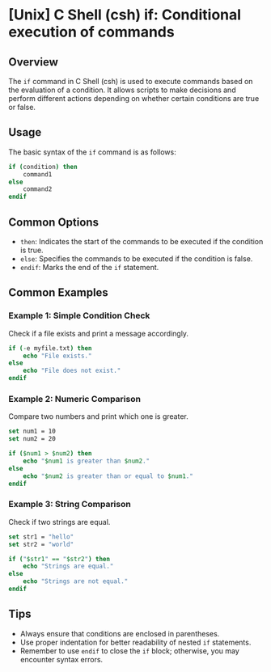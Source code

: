 # [Unix] C Shell (csh) if: Conditional execution of commands

## Overview
The `if` command in C Shell (csh) is used to execute commands based on the evaluation of a condition. It allows scripts to make decisions and perform different actions depending on whether certain conditions are true or false.

## Usage
The basic syntax of the `if` command is as follows:

```csh
if (condition) then
    command1
else
    command2
endif
```

## Common Options
- `then`: Indicates the start of the commands to be executed if the condition is true.
- `else`: Specifies the commands to be executed if the condition is false.
- `endif`: Marks the end of the `if` statement.

## Common Examples

### Example 1: Simple Condition Check
Check if a file exists and print a message accordingly.

```csh
if (-e myfile.txt) then
    echo "File exists."
else
    echo "File does not exist."
endif
```

### Example 2: Numeric Comparison
Compare two numbers and print which one is greater.

```csh
set num1 = 10
set num2 = 20

if ($num1 > $num2) then
    echo "$num1 is greater than $num2."
else
    echo "$num2 is greater than or equal to $num1."
endif
```

### Example 3: String Comparison
Check if two strings are equal.

```csh
set str1 = "hello"
set str2 = "world"

if ("$str1" == "$str2") then
    echo "Strings are equal."
else
    echo "Strings are not equal."
endif
```

## Tips
- Always ensure that conditions are enclosed in parentheses.
- Use proper indentation for better readability of nested `if` statements.
- Remember to use `endif` to close the `if` block; otherwise, you may encounter syntax errors.